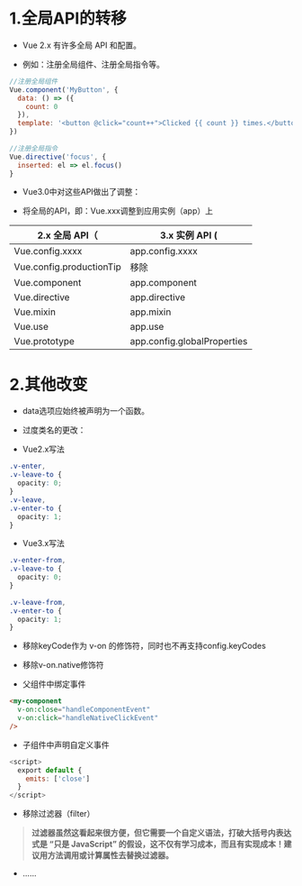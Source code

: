 # 1.全局API的转移

- Vue 2.x 有许多全局 API 和配置。

- 例如：注册全局组件、注册全局指令等。

```javascript
//注册全局组件
Vue.component('MyButton', {
  data: () => ({
    count: 0
  }),
  template: '<button @click="count++">Clicked {{ count }} times.</button>'
})
​
//注册全局指令
Vue.directive('focus', {
  inserted: el => el.focus()
}
```

- Vue3.0中对这些API做出了调整：

- 将全局的API，即：Vue.xxx调整到应用实例（app）上

| 2.x 全局 API（ | 3.x 实例 API ( | 
| -- | -- |
| Vue.config.xxxx | app.config.xxxx | 
| Vue.config.productionTip | 移除 | 
| Vue.component | app.component | 
| Vue.directive | app.directive | 
| Vue.mixin | app.mixin | 
| Vue.use | app.use | 
| Vue.prototype | app.config.globalProperties | 


# 2.其他改变

- data选项应始终被声明为一个函数。

- 过度类名的更改：

- Vue2.x写法

```css
.v-enter,
.v-leave-to {
  opacity: 0;
}
.v-leave,
.v-enter-to {
  opacity: 1;
}
```

- Vue3.x写法

```css
.v-enter-from,
.v-leave-to {
  opacity: 0;
}
​
.v-leave-from,
.v-enter-to {
  opacity: 1;
}
```

- 移除keyCode作为 v-on 的修饰符，同时也不再支持config.keyCodes

- 移除v-on.native修饰符

- 父组件中绑定事件

```html
<my-component
  v-on:close="handleComponentEvent"
  v-on:click="handleNativeClickEvent"
/>
```

- 子组件中声明自定义事件

```javascript
<script>
  export default {
    emits: ['close']
  }
</script>
```

- 移除过滤器（filter）

> **过滤器虽然这看起来很方便，但它需要一个自定义语法，打破大括号内表达式是 “只是 JavaScript” 的假设，这不仅有学习成本，而且有实现成本！建议用方法调用或计算属性去替换过滤器。**


- ......
